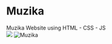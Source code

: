 # Muzika
Muzika Website using HTML - CSS - JS <br />
<img src='Muzika.png' />
![Muzika](https://user-images.githubusercontent.com/44030209/171964930-8e4d6d1e-2cca-4246-9cdf-d570c2a753e3.PNG)
